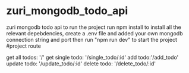 # zuri_mongodb_todo_api
zuri mongodb todo api
to run the project run npm install to install all the relevant depebdencies, create a .env file and added your own mongodb connection string and port
then run "npm run dev" to start the project
#project route

get all todos:  '/'
get single todo: '/single_todo/:id'
add todo:'/add_todo'
update todo: '/update_todo/:id'
delete todo: '/delete_todo/:id'
